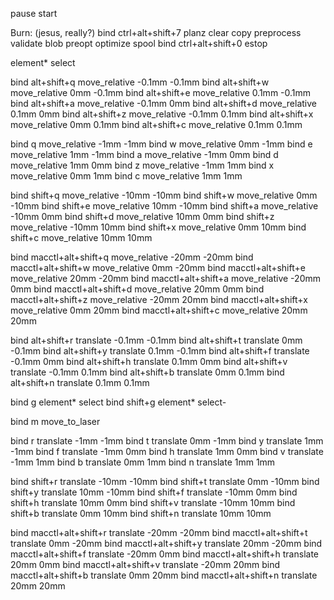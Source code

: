 pause
start

Burn: (jesus, really?)
bind ctrl+alt+shift+7 planz clear copy preprocess validate blob preopt optimize spool
bind ctrl+alt+shift+0 estop

element* select

bind alt+shift+q move_relative -0.1mm -0.1mm
bind alt+shift+w move_relative 0mm -0.1mm
bind alt+shift+e move_relative 0.1mm -0.1mm
bind alt+shift+a move_relative -0.1mm 0mm
bind alt+shift+d move_relative 0.1mm 0mm
bind alt+shift+z move_relative -0.1mm 0.1mm
bind alt+shift+x move_relative 0mm 0.1mm
bind alt+shift+c move_relative 0.1mm 0.1mm

bind q move_relative -1mm -1mm
bind w move_relative 0mm -1mm
bind e move_relative 1mm -1mm
bind a move_relative -1mm 0mm
bind d move_relative 1mm 0mm
bind z move_relative -1mm 1mm
bind x move_relative 0mm 1mm
bind c move_relative 1mm 1mm

bind shift+q move_relative -10mm -10mm
bind shift+w move_relative 0mm -10mm
bind shift+e move_relative 10mm -10mm
bind shift+a move_relative -10mm 0mm
bind shift+d move_relative 10mm 0mm
bind shift+z move_relative -10mm 10mm
bind shift+x move_relative 0mm 10mm
bind shift+c move_relative 10mm 10mm

bind macctl+alt+shift+q move_relative -20mm -20mm
bind macctl+alt+shift+w move_relative 0mm -20mm
bind macctl+alt+shift+e move_relative 20mm -20mm
bind macctl+alt+shift+a move_relative -20mm 0mm
bind macctl+alt+shift+d move_relative 20mm 0mm
bind macctl+alt+shift+z move_relative -20mm 20mm
bind macctl+alt+shift+x move_relative 0mm 20mm
bind macctl+alt+shift+c move_relative 20mm 20mm

bind alt+shift+r translate -0.1mm -0.1mm
bind alt+shift+t translate 0mm -0.1mm
bind alt+shift+y translate 0.1mm -0.1mm
bind alt+shift+f translate -0.1mm 0mm
bind alt+shift+h translate 0.1mm 0mm
bind alt+shift+v translate -0.1mm 0.1mm
bind alt+shift+b translate 0mm 0.1mm
bind alt+shift+n translate 0.1mm 0.1mm

bind g element* select
bind shift+g element* select-

bind m move_to_laser

bind r translate -1mm -1mm
bind t translate 0mm -1mm
bind y translate 1mm -1mm
bind f translate -1mm 0mm
bind h translate 1mm 0mm
bind v translate -1mm 1mm
bind b translate 0mm 1mm
bind n translate 1mm 1mm

bind shift+r translate -10mm -10mm
bind shift+t translate 0mm -10mm
bind shift+y translate 10mm -10mm
bind shift+f translate -10mm 0mm
bind shift+h translate 10mm 0mm
bind shift+v translate -10mm 10mm
bind shift+b translate 0mm 10mm
bind shift+n translate 10mm 10mm

bind macctl+alt+shift+r translate -20mm -20mm
bind macctl+alt+shift+t translate 0mm -20mm
bind macctl+alt+shift+y translate 20mm -20mm
bind macctl+alt+shift+f translate -20mm 0mm
bind macctl+alt+shift+h translate 20mm 0mm
bind macctl+alt+shift+v translate -20mm 20mm
bind macctl+alt+shift+b translate 0mm 20mm
bind macctl+alt+shift+n translate 20mm 20mm